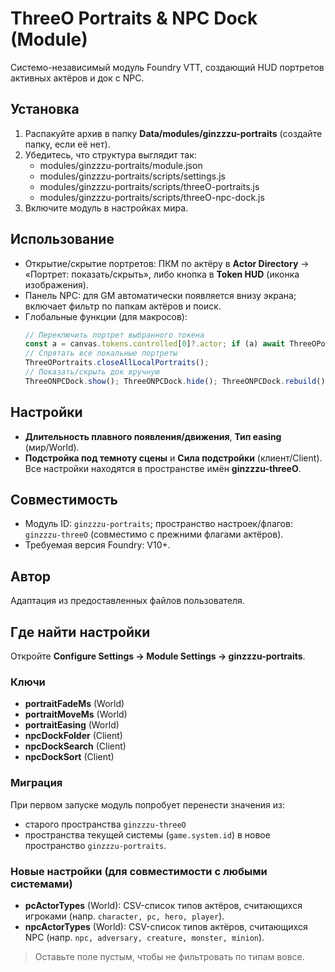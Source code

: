# ThreeO Portraits & NPC Dock (Module)
Системо-независимый модуль Foundry VTT, создающий HUD портретов активных актёров и док с NPC.

## Установка
1. Распакуйте архив в папку **Data/modules/ginzzzu-portraits** (создайте папку, если её нет).
2. Убедитесь, что структура выглядит так:
   - modules/ginzzzu-portraits/module.json
   - modules/ginzzzu-portraits/scripts/settings.js
   - modules/ginzzzu-portraits/scripts/threeO-portraits.js
   - modules/ginzzzu-portraits/scripts/threeO-npc-dock.js
3. Включите модуль в настройках мира.

## Использование
- Открытие/скрытие портретов: ПКМ по актёру в **Actor Directory** → «Портрет: показать/скрыть», либо кнопка в **Token HUD** (иконка изображения).
- Панель NPC: для GM автоматически появляется внизу экрана; включает фильтр по папкам актёров и поиск.
- Глобальные функции (для макросов):
  ```js
  // Переключить портрет выбранного токена
  const a = canvas.tokens.controlled[0]?.actor; if (a) await ThreeOPortraits.togglePortrait(a);
  // Спрятать все локальные портреты
  ThreeOPortraits.closeAllLocalPortraits();
  // Показать/скрыть док вручную
  ThreeONPCDock.show(); ThreeONPCDock.hide(); ThreeONPCDock.rebuild();
  ```

## Настройки
- **Длительность плавного появления/движения**, **Тип easing** (мир/World).
- **Подстройка под темноту сцены** и **Сила подстройки** (клиент/Client).
Все настройки находятся в пространстве имён **ginzzzu-threeO**.

## Совместимость
- Модуль ID: `ginzzzu-portraits`; пространство настроек/флагов: `ginzzzu-threeO` (совместимо с прежними флагами актёров).
- Требуемая версия Foundry: V10+.

## Автор
Адаптация из предоставленных файлов пользователя.


## Где найти настройки
Откройте **Configure Settings → Module Settings → ginzzzu-portraits**.

### Ключи
- **portraitFadeMs** (World)
- **portraitMoveMs** (World)
- **portraitEasing** (World)
- **npcDockFolder** (Client)
- **npcDockSearch** (Client)
- **npcDockSort** (Client)

### Миграция
При первом запуске модуль попробует перенести значения из:
- старого пространства `ginzzzu-threeO`
- пространства текущей системы (`game.system.id`)
в новое пространство `ginzzzu-portraits`.


### Новые настройки (для совместимости с любыми системами)
- **pcActorTypes** (World): CSV-список типов актёров, считающихся игроками (напр. `character, pc, hero, player`).
- **npcActorTypes** (World): CSV-список типов актёров, считающихся NPC (напр. `npc, adversary, creature, monster, minion`).

> Оставьте поле пустым, чтобы не фильтровать по типам вовсе.
